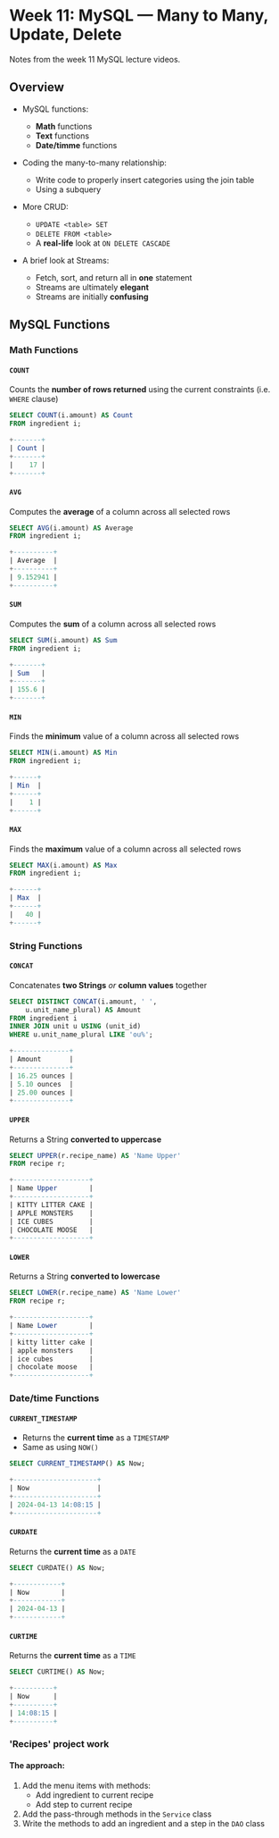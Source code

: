 # Week 11: MySQL — Many to Many, Update, Delete

Notes from the week 11 MySQL lecture videos.

## Overview

-   MySQL functions:

    -   **Math** functions
    -   **Text** functions
    -   **Date/timme** functions

-   Coding the many-to-many relationship:

    -   Write code to properly insert categories using the join table
    -   Using a subquery

-   More CRUD:

    -   `UPDATE <table> SET`
    -   `DELETE FROM <table>`
    -   A **real-life** look at `ON DELETE CASCADE`

-   A brief look at Streams:

    -   Fetch, sort, and return all in **one** statement
    -   Streams are ultimately **elegant**
    -   Streams are initially **confusing**

## MySQL Functions

### Math Functions

#### `COUNT`

Counts the **number of rows returned** using the current constraints (i.e. `WHERE` clause)

```sql
SELECT COUNT(i.amount) AS Count
FROM ingredient i;

+-------+
| Count |
+-------+
|    17 |
+-------+
```

#### `AVG`

Computes the **average** of a column across all selected rows

```sql
SELECT AVG(i.amount) AS Average
FROM ingredient i;

+----------+
| Average  |
+----------+
| 9.152941 |
+----------+
```

#### `SUM`

Computes the **sum** of a column across all selected rows

```sql
SELECT SUM(i.amount) AS Sum
FROM ingredient i;

+-------+
| Sum   |
+-------+
| 155.6 |
+-------+
```

#### `MIN`

Finds the **minimum** value of a column across all selected rows

```sql
SELECT MIN(i.amount) AS Min
FROM ingredient i;

+------+
| Min  |
+------+
|    1 |
+------+
```

#### `MAX`

Finds the **maximum** value of a column across all selected rows

```sql
SELECT MAX(i.amount) AS Max
FROM ingredient i;

+------+
| Max  |
+------+
|   40 |
+------+
```

### String Functions

#### `CONCAT`

Concatenates **two Strings** _or_ **column values** together

```sql
SELECT DISTINCT CONCAT(i.amount, ' ',
    u.unit_name_plural) AS Amount
FROM ingredient i
INNER JOIN unit u USING (unit_id)
WHERE u.unit_name_plural LIKE 'ou%';

+--------------+
| Amount       |
+--------------+
| 16.25 ounces |
| 5.10 ounces  |
| 25.00 ounces |
+--------------+
```

#### `UPPER`

Returns a String **converted to uppercase**

```sql
SELECT UPPER(r.recipe_name) AS 'Name Upper'
FROM recipe r;

+-------------------+
| Name Upper        |
+-------------------+
| KITTY LITTER CAKE |
| APPLE MONSTERS    |
| ICE CUBES         |
| CHOCOLATE MOOSE   |
+-------------------+
```

#### `LOWER`

Returns a String **converted to lowercase**

```sql
SELECT LOWER(r.recipe_name) AS 'Name Lower'
FROM recipe r;

+-------------------+
| Name Lower        |
+-------------------+
| kitty litter cake |
| apple monsters    |
| ice cubes         |
| chocolate moose   |
+-------------------+
```

### Date/time Functions

#### `CURRENT_TIMESTAMP`

-   Returns the **current time** as a `TIMESTAMP`
-   Same as using `NOW()`

```sql
SELECT CURRENT_TIMESTAMP() AS Now;

+---------------------+
| Now                 |
+---------------------+
| 2024-04-13 14:08:15 |
+---------------------+
```

#### `CURDATE`

Returns the **current time** as a `DATE`

```sql
SELECT CURDATE() AS Now;

+------------+
| Now        |
+------------+
| 2024-04-13 |
+------------+
```

#### `CURTIME`

Returns the **current time** as a `TIME`

```sql
SELECT CURTIME() AS Now;

+----------+
| Now      |
+----------+
| 14:08:15 |
+----------+
```

### 'Recipes' project work

#### The approach:

1. Add the menu items with methods:
    - Add ingredient to current recipe
    - Add step to current recipe
2. Add the pass-through methods in the `Service` class
3. Write the methods to add an ingredient and a step in the `DAO` class

<!-- ## Coding the Many to Many Relationship -->

<!-- ## The Update Statement -->

<!-- ## The Delete Statement -->

<!-- ## Changing Sort Order with Streams -->
